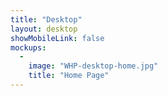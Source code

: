 ```yaml
---
title: "Desktop"
layout: desktop
showMobileLink: false
mockups:
  -
    image: "WHP-desktop-home.jpg"
    title: "Home Page"
---
```

